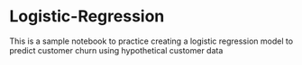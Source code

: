 # Logistic-Regression
This is a sample notebook to practice creating a logistic regression model to predict customer churn using hypothetical customer data
